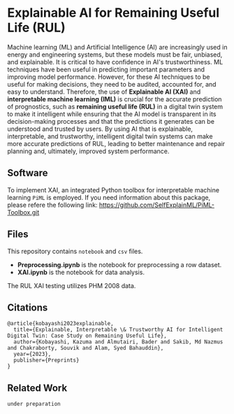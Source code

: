 # Explainable AI for Remaining Useful Life (RUL)
Machine learning (ML) and Artificial Intelligence (AI) are increasingly used in energy and engineering systems, but these models must be fair, unbiased, and explainable. It is critical to have confidence in AI's trustworthiness. ML techniques have been useful in  predicting important parameters and improving model performance. However, for these AI techniques to be useful for making decisions, they need to be audited, accounted for, and easy to understand. Therefore, the use of <b>Explainable AI (XAI)</b> and <b>interpretable machine learning (IML)</b> is crucial for the accurate prediction of prognostics, such as <b>remaining useful life (RUL)</b> in a  digital twin system to make it intelligent while ensuring that the AI model is transparent in its decision-making processes and that the predictions it generates can be understood and trusted by users. By using AI that is explainable, interpretable, and trustworthy, intelligent digital twin systems can make more accurate predictions of RUL, leading to better maintenance and repair planning and, ultimately, improved system performance. 

## Software
To implement XAI, an integrated Python toolbox for interpretable machine learning `PiML` is employed. If you need information about this package, please refere the following link: https://github.com/SelfExplainML/PiML-Toolbox.git

## Files
This repository contains `notebook` and `csv` files.  

- <b>Preprocessing.ipynb</b> is the notebook for preprocessing a row dataset.
- <b>XAI.ipynb</b> is the notebook for data analysis.

The RUL XAI testing utilizes PHM 2008 data. 

## Citations
```
@article{kobayashi2023explainable,
  title={Explainable, Interpretable \& Trustworthy AI for Intelligent Digital Twin: Case Study on Remaining Useful Life},
  author={Kobayashi, Kazuma and Almutairi, Bader and Sakib, Md Nazmus and Chakraborty, Souvik and Alam, Syed Bahauddin},
  year={2023},
  publisher={Preprints}
}
```

## Related Work
`
under preparation
`
